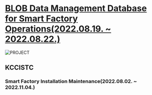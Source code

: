 # [BLOB Data Management Database for Smart Factory Operations(2022.08.19. ~ 2022.08.22.)](https://blog.naver.com/gens0310/222855125308)
![PROJECT](https://postfiles.pstatic.net/MjAyMjA4MjNfMTYz/MDAxNjYxMjQ5MTIyNjEz.2aR-6wW1MTPy0YjQGd_u8FqtqxpbXjbi4iYdvo1dW8Ag.kzL31hdzCs5gdGi0AluRFl8WkqKVQSaknE_qzjISmVIg.PNG.gens0310/PPT(2)_1.png?type=w773)
## KCCISTC
### Smart Factory Installation Maintenance(2022.08.02. ~ 2022.11.04.)
